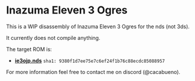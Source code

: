 # Inazuma Eleven 3 Ogres
This is a WIP disassembly of Inazuma Eleven 3 Ogres for the nds (not 3ds).

It currently does not compile anything.

The target ROM is:

- [**ie3ojp.nds**](https://datomatic.no-intro.org/index.php?page=show_record&s=28&n=5421) `sha1: 9380f1d7ee75e7c6ef24f1b76c88ecdc85088957`

For more information feel free to contact me on discord (@cacabueno).
